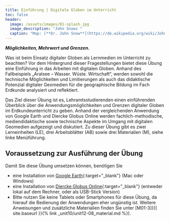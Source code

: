 ```yaml
---
title: Einführung | Digitale Globen im Unterricht
toc: false
header:
  image: /assets/images/01-splash.jpg
  image_description: "John Snows "
  caption: "Map: [**Dr. John Snow**](https://de.wikipedia.org/wiki/John_Snow_(Mediziner)) [Wellcome Library via wikimedia](https://w.wiki/QtV)"
---
```

***Möglichkeiten, Mehrwert und Grenzen.***
<!--more-->

Was ist beim Einsatz digitaler Globen als Lernmedien im Unterricht zu beachten? Vor dem Hintergrund dieser Fragestellungen bietet diese Übung eine Einführung in das Arbeiten mit digitalen Globen. Anhand des Fallbeispiels „Aralsee – Wasser. Wüste. Wirtschaft“, werden sowohl die technische Möglichkeiten und Limitierungen als auch das didaktische Potenzial digitaler Geomedien für die geographische Bildung im Fach Erdkunde analysiert und reflektiert.

Das Ziel dieser Übung ist es, Lehramtsstudierenden einen einführenden Überblick über die Anwendungsmöglichkeiten und Grenzen digitaler Globen im Erdkundeunterricht zu geben. Anhand der vergleichenden Anwendung von Google Earth und Diercke Globus Online werden fachlich-methodische, mediendidaktische sowie technische Aspekte im Umgang mit digitalen Geomedien aufgezeigt und diskutiert. Zu dieser Übung gibt es zwei Lerneinheiten (LE), drei Arbeitsblätter (AB) sowie drei Materialien (M), siehe linke Menüführung.

## Voraussetzung zur Ausführung der Übung

Damit Sie diese Übung umsetzen können, benötigen Sie

  * eine Installation von [Google Earth](https://www.google.de/intl/de/earth/){:target="_blank"} (Mac oder Windows)
  * eine Installation von [Diercke Globus Online](https://diercke.westermann.de/diercke-globus){:target="_blank"} (entweder lokal auf dem Rechner, oder als USB-Stick Version)
  * Bitte nutzen Sie keine Tablets oder Smartphones für diese Übung, da hierauf die Bedienung der Anwendungen eher ungünstig ist.
    Weitere Anweisungen und zusätzliche Materialien finden Sie unter [M01-3]({{ site.baseurl }}{% link _unit10/unit12-08_material.md %}).

